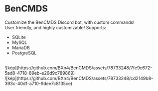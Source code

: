 
# BenCMDS
Customize the BenCMDS Discord bot, with custom commands!
<br>
User friendly, and highly customizable!
Supports:
- SQLite
- MySQL
- MariaDB
- PostgreSQL
<br>
![kép](https://github.com/BXn4/BenCMDS/assets/78733248/7fe9c672-5ad8-4718-89eb-e26d9c789869)
<br>
![kép](https://github.com/BXn4/BenCMDS/assets/78733248/cd2149b8-393c-40d1-a710-9dee7c8135ce)
